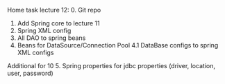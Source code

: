 Home task lecture 12:
0. Git repo
1. Add Spring core to lecture 11
2. Spring XML config
3. All DAO to spring beans
4. Beans for DataSource/Connection Pool
4.1 DataBase configs to spring XML configs

Additional for 10
5. Spring properties for jdbc properties (driver, location, user, password)
